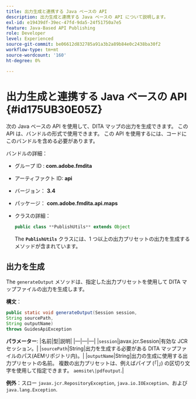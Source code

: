 ```yaml
---
title: 出力生成と連携する Java ベースの API
description: 出力生成と連携する Java ベースの API について説明します。
exl-id: e19439df-39ec-47fd-9da5-24f51750a7e5
feature: Java-Based API Publishing
role: Developer
level: Experienced
source-git-commit: be06612d832785a91a3b2a89b84e0c2438ba30f2
workflow-type: tm+mt
source-wordcount: '160'
ht-degree: 0%

---
```


# 出力生成と連携する Java ベースの API {#id175UB30E05Z}

次の Java ベースの API を使用して、DITA マップの出力を生成できます。 この API は、バンドルの形式で使用できます。 この API を使用するには、コードにこのバンドルを含める必要があります。

バンドルの詳細：

- グループ ID : **com.adobe.fmdita**

- アーティファクト ID: **api**

- バージョン： **3.4**

- パッケージ： ****com.adobe.fmdita.api.maps****

- クラスの詳細：

  ```JAVA
  public class **PublishUtils** extends Object
  ```

  The **`PublishUtils`** クラスには、1 つ以上の出力プリセットの出力を生成するメソッドが含まれています。


## 出力を生成

The ``generateOutput`` メソッドは、指定した出力プリセットを使用して DITA マップファイルの出力を生成します。

**構文**：

```JAVA
public static void generateOutput(Session session,
String sourcePath,
String outputName)
throws GuidesApiException
```

**パラメーター**: |名前|型|説明| |—|—|—| |`session`|javax.jcr.Session|有効な JCR セッション。| |``sourcePath``|String|出力を生成する必要がある DITA マップファイルのパス\(AEMリポジトリ内\)。| |``outputName``|String|出力の生成に使用する出力プリセットの名前。 複数の出力プリセットは、例えばパイプ (「\|」) の区切り文字を使用して指定できます。 `aemsite\|pdfoutput`.|

**例外**：スロー ``javax.jcr.RepositoryException``, `java.io.IOException`、および `java.lang.Exception`.
